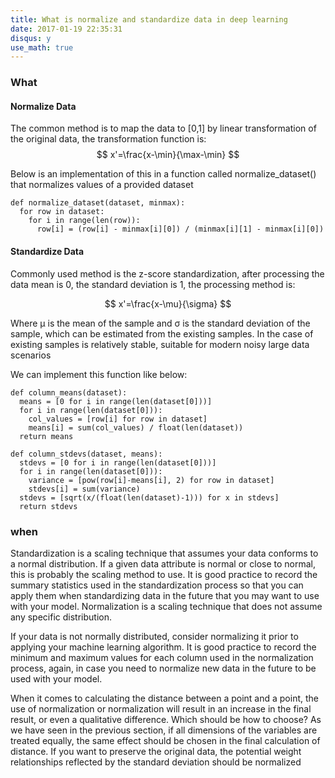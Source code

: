 ```yaml
---
title: What is normalize and standardize data in deep learning
date: 2017-01-19 22:35:31
disqus: y
use_math: true
---
```

### What

#### Normalize Data  

The common method is to map the data to [0,1] by linear transformation of the original data, the transformation function is:
$$
x'=\frac{x-\min}{\max-\min}
$$

Below is an implementation of this in a function called normalize_dataset() that normalizes values of a provided dataset

    def normalize_dataset(dataset, minmax):
      for row in dataset:
        for i in range(len(row)):
          row[i] = (row[i] - minmax[i][0]) / (minmax[i][1] - minmax[i][0])



#### Standardize Data
Commonly used method is the z-score standardization, after processing the data mean is 0, the standard deviation is 1, the processing method is:

$$
x'=\frac{x-\mu}{\sigma}
$$

Where μ is the mean of the sample and σ is the standard deviation of the sample, which can be estimated from the existing samples. In the case of existing samples is relatively stable, suitable for modern noisy large data scenarios

We can implement this function like below:

    def column_means(dataset):
      means = [0 for i in range(len(dataset[0]))]
      for i in range(len(dataset[0])):
        col_values = [row[i] for row in dataset]
        means[i] = sum(col_values) / float(len(dataset))
      return means

    def column_stdevs(dataset, means):
      stdevs = [0 for i in range(len(dataset[0]))]
      for i in range(len(dataset[0])):
        variance = [pow(row[i]-means[i], 2) for row in dataset]
        stdevs[i] = sum(variance)
      stdevs = [sqrt(x/(float(len(dataset)-1))) for x in stdevs]
      return stdevs

### when
Standardization is a scaling technique that assumes your data conforms to a normal distribution. If a given data attribute is normal or close to normal, this is probably the scaling method to use. It is good practice to record the summary statistics used in the standardization process so that you can apply them when standardizing data in the future that you may want to use with your model. Normalization is a scaling technique that does not assume any specific distribution.

If your data is not normally distributed, consider normalizing it prior to applying your machine learning algorithm. It is good practice to record the minimum and maximum values for each column used in the normalization process, again, in case you need to normalize new data in the future to be used with your model.

When it comes to calculating the distance between a point and a point, the use of normalization or normalization will result in an increase in the final result, or even a qualitative difference. Which should be how to choose?
As we have seen in the previous section, if all dimensions of the variables are treated equally, the same effect should be chosen in the final calculation of distance.
If you want to preserve the original data, the potential weight relationships reflected by the standard deviation should be normalized
